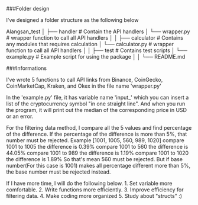 ###Folder design

I've designed a folder structure as the following below 

Alangsan_test 
│
├── handler # Contain the API handlers 
│	└── wrapper.py # wrapper function to call all API handlers
│ 
│
├── calculator # Contains any modules that requires calculation 
│	└── calculator.py # wrapper function to call all API handlers
│ 
│
├── test # Contains test scripts 
│   	└── example.py # Example script for using the package 
│ 
│
└── README.md

###Informations

I've wrote 5 functions to call API links from Binance, CoinGecko, CoinMarketCap, Kraken, 
and Okex in the file name 'wrapper.py'


In the 'example.py' file, it has variable name 'input_' which you can insert a list of 
the cryptocurrency symbol "in one straight line". And when you run the program, it will 
print out the median of the corresponding price in USD or an error.


For the filtering data method, I compare all the 5 values and find percentage of the difference.
If the percentage of the difference is more than 5%, that number must be rejected. 
Example [1001, 1005, 560, 989, 1020] 
	compare 1001 to 1005 the difference is 0.39% 
	compare 1001 to 560 the difference is 44.05% 
	compare 1001 to 989 the difference is 1.19% 
	compare 1001 to 1020 the difference is 1.89% 
So that's mean 560 must be rejected. But if base number(For this case is 1001) makes all percentage 
different more than 5%, the base number must be rejected instead.


If I have more time, I will do the following below.
	1. Set variable more comfortable.
	2. Write functions more efficiently.
	3. Improve efficiency for filtering data.
	4. Make coding more organized
	5. Study about "structs" :)
